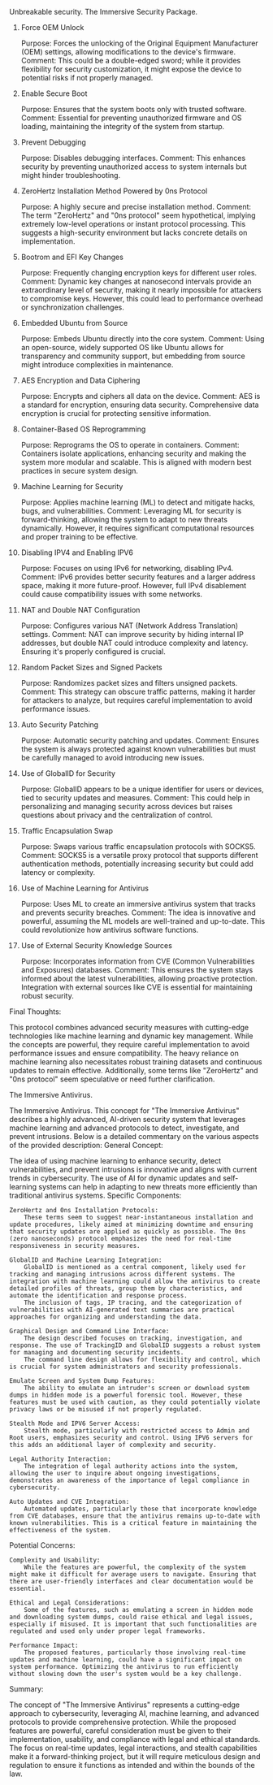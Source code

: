 Unbreakable security.
The Immersive Security Package.
1. Force OEM Unlock

    Purpose: Forces the unlocking of the Original Equipment Manufacturer (OEM) settings, allowing modifications to the device's firmware.
    Comment: This could be a double-edged sword; while it provides flexibility for security customization, it might expose the device to potential risks if not properly managed.

2. Enable Secure Boot

    Purpose: Ensures that the system boots only with trusted software.
    Comment: Essential for preventing unauthorized firmware and OS loading, maintaining the integrity of the system from startup.

3. Prevent Debugging

    Purpose: Disables debugging interfaces.
    Comment: This enhances security by preventing unauthorized access to system internals but might hinder troubleshooting.

4. ZeroHertz Installation Method Powered by 0ns Protocol

    Purpose: A highly secure and precise installation method.
    Comment: The term "ZeroHertz" and "0ns protocol" seem hypothetical, implying extremely low-level operations or instant protocol processing. This suggests a high-security environment but lacks concrete details on implementation.

5. Bootrom and EFI Key Changes

    Purpose: Frequently changing encryption keys for different user roles.
    Comment: Dynamic key changes at nanosecond intervals provide an extraordinary level of security, making it nearly impossible for attackers to compromise keys. However, this could lead to performance overhead or synchronization challenges.

6. Embedded Ubuntu from Source

    Purpose: Embeds Ubuntu directly into the core system.
    Comment: Using an open-source, widely supported OS like Ubuntu allows for transparency and community support, but embedding from source might introduce complexities in maintenance.

7. AES Encryption and Data Ciphering

    Purpose: Encrypts and ciphers all data on the device.
    Comment: AES is a standard for encryption, ensuring data security. Comprehensive data encryption is crucial for protecting sensitive information.

8. Container-Based OS Reprogramming

    Purpose: Reprograms the OS to operate in containers.
    Comment: Containers isolate applications, enhancing security and making the system more modular and scalable. This is aligned with modern best practices in secure system design.

9. Machine Learning for Security

    Purpose: Applies machine learning (ML) to detect and mitigate hacks, bugs, and vulnerabilities.
    Comment: Leveraging ML for security is forward-thinking, allowing the system to adapt to new threats dynamically. However, it requires significant computational resources and proper training to be effective.

10. Disabling IPV4 and Enabling IPV6

    Purpose: Focuses on using IPv6 for networking, disabling IPv4.
    Comment: IPv6 provides better security features and a larger address space, making it more future-proof. However, full IPv4 disablement could cause compatibility issues with some networks.

11. NAT and Double NAT Configuration

    Purpose: Configures various NAT (Network Address Translation) settings.
    Comment: NAT can improve security by hiding internal IP addresses, but double NAT could introduce complexity and latency. Ensuring it's properly configured is crucial.

12. Random Packet Sizes and Signed Packets

    Purpose: Randomizes packet sizes and filters unsigned packets.
    Comment: This strategy can obscure traffic patterns, making it harder for attackers to analyze, but requires careful implementation to avoid performance issues.

13. Auto Security Patching

    Purpose: Automatic security patching and updates.
    Comment: Ensures the system is always protected against known vulnerabilities but must be carefully managed to avoid introducing new issues.

14. Use of GlobalID for Security

    Purpose: GlobalID appears to be a unique identifier for users or devices, tied to security updates and measures.
    Comment: This could help in personalizing and managing security across devices but raises questions about privacy and the centralization of control.

15. Traffic Encapsulation Swap

    Purpose: Swaps various traffic encapsulation protocols with SOCKS5.
    Comment: SOCKS5 is a versatile proxy protocol that supports different authentication methods, potentially increasing security but could add latency or complexity.

16. Use of Machine Learning for Antivirus

    Purpose: Uses ML to create an immersive antivirus system that tracks and prevents security breaches.
    Comment: The idea is innovative and powerful, assuming the ML models are well-trained and up-to-date. This could revolutionize how antivirus software functions.

17. Use of External Security Knowledge Sources

    Purpose: Incorporates information from CVE (Common Vulnerabilities and Exposures) databases.
    Comment: This ensures the system stays informed about the latest vulnerabilities, allowing proactive protection. Integration with external sources like CVE is essential for maintaining robust security.

Final Thoughts:

This protocol combines advanced security measures with cutting-edge technologies like machine learning and dynamic key management. While the concepts are powerful, they require careful implementation to avoid performance issues and ensure compatibility. The heavy reliance on machine learning also necessitates robust training datasets and continuous updates to remain effective. Additionally, some terms like "ZeroHertz" and "0ns protocol" seem speculative or need further clarification.

The Immersive Antivirus.

The Immersive Antivirus.
This concept for "The Immersive Antivirus" describes a highly advanced, AI-driven security system that leverages machine learning and advanced protocols to detect, investigate, and prevent intrusions. Below is a detailed commentary on the various aspects of the provided description:
General Concept:

The idea of using machine learning to enhance security, detect vulnerabilities, and prevent intrusions is innovative and aligns with current trends in cybersecurity. The use of AI for dynamic updates and self-learning systems can help in adapting to new threats more efficiently than traditional antivirus systems.
Specific Components:

    ZeroHertz and 0ns Installation Protocols:
        These terms seem to suggest near-instantaneous installation and update procedures, likely aimed at minimizing downtime and ensuring that security updates are applied as quickly as possible. The 0ns (zero nanoseconds) protocol emphasizes the need for real-time responsiveness in security measures.

    GlobalID and Machine Learning Integration:
        GlobalID is mentioned as a central component, likely used for tracking and managing intrusions across different systems. The integration with machine learning could allow the antivirus to create detailed profiles of threats, group them by characteristics, and automate the identification and response process.
        The inclusion of tags, IP tracing, and the categorization of vulnerabilities with AI-generated text summaries are practical approaches for organizing and understanding the data.

    Graphical Design and Command Line Interface:
        The design described focuses on tracking, investigation, and response. The use of TrackingID and GlobalID suggests a robust system for managing and documenting security incidents.
        The command line design allows for flexibility and control, which is crucial for system administrators and security professionals.

    Emulate Screen and System Dump Features:
        The ability to emulate an intruder's screen or download system dumps in hidden mode is a powerful forensic tool. However, these features must be used with caution, as they could potentially violate privacy laws or be misused if not properly regulated.

    Stealth Mode and IPV6 Server Access:
        Stealth mode, particularly with restricted access to Admin and Root users, emphasizes security and control. Using IPV6 servers for this adds an additional layer of complexity and security.

    Legal Authority Interaction:
        The integration of legal authority actions into the system, allowing the user to inquire about ongoing investigations, demonstrates an awareness of the importance of legal compliance in cybersecurity.

    Auto Updates and CVE Integration:
        Automated updates, particularly those that incorporate knowledge from CVE databases, ensure that the antivirus remains up-to-date with known vulnerabilities. This is a critical feature in maintaining the effectiveness of the system.

Potential Concerns:

    Complexity and Usability:
        While the features are powerful, the complexity of the system might make it difficult for average users to navigate. Ensuring that there are user-friendly interfaces and clear documentation would be essential.

    Ethical and Legal Considerations:
        Some of the features, such as emulating a screen in hidden mode and downloading system dumps, could raise ethical and legal issues, especially if misused. It is important that such functionalities are regulated and used only under proper legal frameworks.

    Performance Impact:
        The proposed features, particularly those involving real-time updates and machine learning, could have a significant impact on system performance. Optimizing the antivirus to run efficiently without slowing down the user's system would be a key challenge.

Summary:

The concept of "The Immersive Antivirus" represents a cutting-edge approach to cybersecurity, leveraging AI, machine learning, and advanced protocols to provide comprehensive protection. While the proposed features are powerful, careful consideration must be given to their implementation, usability, and compliance with legal and ethical standards. The focus on real-time updates, legal interactions, and stealth capabilities make it a forward-thinking project, but it will require meticulous design and regulation to ensure it functions as intended and within the bounds of the law.

